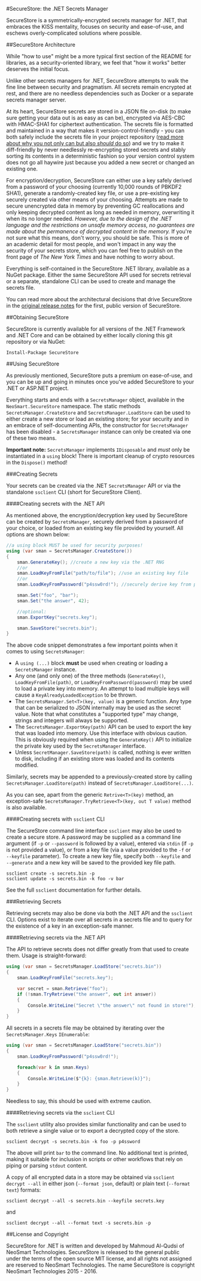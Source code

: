 #SecureStore: the .NET Secrets Manager

SecureStore is a symmetrically-encrypted secrets manager for .NET, that embraces the KISS mentality, focuses on security and ease-of-use, and eschews overly-complicated solutions where possible.

##SecureStore Architecture

While "how to use" might be a more typical first section of the README for libraries, as a security-oriented library, we feel that "how it works" better deserves the initial focus.

Unlike other secrets managers for .NET, SecureStore attempts to walk the fine line between security and pragmatism. All secrets remain encrypted at rest, and there are no needless dependencies such as Docker or a separate secrets manager server. 

At its heart, SecureStore secrets are stored in a JSON file on-disk (to make sure getting your data out is as easy as can be), encrypted via AES-CBC with HMAC-SHA1 for ciphertext authentication. The secrets file is formatted and maintained in a way that makes it version-control-friendly - you can both safely include the secrets file in your project repository ([read more about why you not only can but also _should_ do so](https://neosmart.net/blog/2017/securestore-a-net-secrets-manager/)) and we try to make it diff-friendly by never needlessly re-encrypting stored secrets and stably sorting its contents in a deterministic fashion so your version control system does not go all haywire just because you added a new secret or changed an existing one.

For encryption/decryption, SecureStore can either use a key safely derived from a password of your choosing (currently 10,000 rounds of PBKDF2 SHA1), generate a randomly-created key file, or use a pre-existing key securely created via other means of your choosing. Attempts are made to secure unencrypted data in memory by preventing GC reallocations and only keeping decrypted content as long as needed in memory, overwriting it when its no longer needed. _However, due to the design of the .NET language and the restrictions on unsafe memory access, no guarantees are made about the permanence of decrypted content in the memory._ If you're not sure what this means, don't worry, you should be safe. This is more of an academic detail for most people, and won't impact in any way the security of your secrets store, which you can feel free to publish on the front page of _The New York Times_ and have nothing to worry about.

Everything is self-contained in the SecureStore .NET library, available as a NuGet package. Either the same SecureStore API used for secrets retrieval or a separate, standalone CLI can be used to create and manage the secrets file.

You can read more about the architectural decisions that drive SecureStore in the [original release notes](https://neosmart.net/blog/2017/securestore-a-net-secrets-manager/) for the first, public version of SecureStore.

##Obtaining SecureStore

SecureStore is currently available for all versions of the .NET Framework and .NET Core and can be obtained by either locally cloning this git repository or via NuGet:

    Install-Package SecureStore

##Using SecureStore

As previously mentioned, SecureStore puts a premium on ease-of-use, and you can be up and going in minutes once you've added SecureStore to your .NET or ASP.NET project.

Everything starts and ends with a `SecretsManager` object, available in the `NeoSmart.SecureStore` namespace. The static methods `SecretsManager.CreateStore` and `SecretsManager.LoadStore` can be used to either create a new store or load an existing store; for your security and in an embrace of self-documenting APIs, the constructor for `SecretsManager` has been disabled - a `SecretsManager` instance can only be created via one of these two means.

**Important note:** `SecretsManager` implements `IDisposable` and _must_ only be instantiated in a `using` block! There is important cleanup of crypto resources in the `Dispose()` method!

###Creating Secrets

Your secrets can be created via the .NET `SecretsManager` API or via the standalone `ssclient` CLI (short for SecureStore Client).

####Creating secrets with the .NET API

As mentioned above, the encryption/decryption key used by SecureStore can be created by `SecretsManager`, securely derived from a password of your choice, or loaded from an existing key file provided by yourself. All options are shown below:

```csharp
//a using block MUST be used for security purposes!
using (var sman = SecretsManager.CreateStore())
{
	sman.GenerateKey(); //create a new key via the .NET RNG
	//or
	sman.LoadKeyFromFile("path/to/file"); //use an existing key file
	//or
	sman.LoadKeyFromPassword("p4ssw0rd!"); //securely derive key from passsword

	sman.Set("foo", "bar");
	sman.Set("the answer", 42);

	//optional:
	sman.ExportKey("secrets.key");

	sman.SaveStore("secrets.bin");
}
```

The above code snippet demonstrates a few important points when it comes to using `SecretsManager`:

* A `using (...)` block **must** be used when creating or loading a `SecretsManager` instance.
* Any one (and only one) of the three methods (`GenerateKey()`, `LoadKeyFromFile(path)`, or `LoadKeyFromPassword(password)` may be used to load a private key into memory. An attempt to load multiple keys will cause a `KeyAlreadyLoadedException` to be thrown.
* The `SecretsManager.Set<T>(key, value)` is a generic function. Any type that can be serialized to JSON internally may be used as the secret value. Note that what constitutes a "supported type" may change, strings and integers will always be supported.
* The `SecretsManager.ExportKey(path)` API can be used to export the key that was loaded into memory. Use this interface with obvious caution. This is obviously required when using the `GenerateKey()` API to initialize the private key used by the `SecretsManager` interface.
* Unless `SecretManager.SaveStore(path)` is called, nothing is ever written to disk, including if an existing store was loaded and its contents modified.

Similarly, secrets may be appended to a previously-created store by calling `SecretsManager.LoadStore(path)` instead of `SecretsManager.LoadStore(...)`.

As you can see, apart from the generic `Retrive<T>(key)` method, an exception-safe `SecretsManager.TryRetrieve<T>(key, out T value)` method is also available.

####Creating secrets with `ssclient` CLI

The SecureStore command line interface `ssclient` may also be used to create a secure store. A password may be supplied as a command line argument (if `-p` or `--password` is followed by a value), entered via `stdin` (if `-p` is not provided a value), or from a key file (via a value provided to the `-f` or `--keyfile` parameter). To create a new key file, specify both `--keyfile` and `--generate` and a new key will be saved to the provided key file path.

```
ssclient create -s secrets.bin -p
ssclient update -s secrets.bin -k foo -v bar
```

See the full `ssclient` documentation for further details.

###Retrieving Secrets

Retrieving secrets may also be done via both the .NET API and the `ssclient` CLI. Options exist to iterate over all secrets in a secrets file and to query for the existence of a key in an exception-safe manner.

####Retrieving secrets via the .NET API

The API to retrieve secrets does not differ greatly from that used to create them. Usage is straight-forward:

```csharp
using (var sman = SecretsManager.LoadStore("secrets.bin"))
{
	sman.LoadKeyFromFile("secrets.key");

	var secret = sman.Retrieve("foo");
	if (!sman.TryRetrieve("the answer", out int answer))
	{
		Console.WriteLine("Secret \"the answer\" not found in store!");
	}
}
```

All secrets in a secrets file may be obtained by iterating over the `SecretsManager.Keys` `IEnumerable`:

```csharp
using (var sman = SecretsManager.LoadStore("secrets.bin"))
{
	sman.LoadKeyFromPassword("p4ssw0rd!");

	foreach(var k in sman.Keys)
	{
		Console.WriteLine($"{k}: {sman.Retrieve(k)}");
	}
}
```

Needless to say, this should be used with extreme caution.


####Retrieving secrets via the `ssclient` CLI

The `ssclient` utility also provides similar functionality and can be used to both retrieve a single value or to export a decrypted copy of the store.

    ssclient decrypt -s secrets.bin -k foo -p p4ssword

The above will print `bar` to the command line. No additional text is printed, making it suitable for inclusion in scripts or other workflows that rely on piping or parsing `stdout` content.

A copy of all encrypted data in a store may be obtained via `ssclient decrypt --all` in either json (`--format json`, default) or plain text (`--format text`) formats:

    ssclient decrypt --all -s secrets.bin --keyfile secrets.key

and

    ssclient decrypt --all --format text -s secrets.bin -p

##License and Copyright

SecureStore for .NET is written and developed by Mahmoud Al-Qudsi of NeoSmart Technologies. SecureStore is released to the general public under the terms of the open source MIT license, and all rights not assigned are reserved to NeoSmart Technologies. The name SecureStore is copyright NeoSmart Technologies 2015 - 2016.
